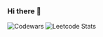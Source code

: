 ### Hi there 👋

![Codewars](https://github.r2v.ch/codewars?user=jsmld&stroke=%23BB432C)
![Leetcode Stats](https://leetcard.jacoblin.cool/jsmld)

<!--
**jsmld/jsmld** is a ✨ _special_ ✨ repository because its `README.md` (this file) appears on your GitHub profile.

Here are some ideas to get you started:

- 🔭 I’m currently working on ...
- 🌱 I’m currently learning ...
- 👯 I’m looking to collaborate on ...
- 🤔 I’m looking for help with ...
- 💬 Ask me about ...
- 📫 How to reach me: ...
- 😄 Pronouns: ...
- ⚡ Fun fact: ...
-->
